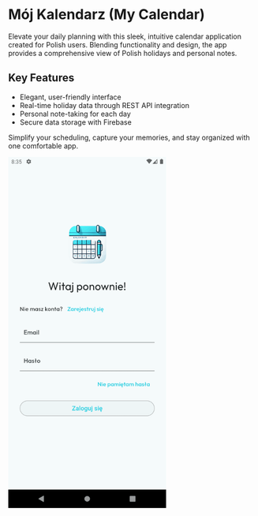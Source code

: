 # Mój Kalendarz (My Calendar)

Elevate your daily planning with this sleek, intuitive calendar application created for Polish users. Blending functionality and design, the app provides a comprehensive view of Polish holidays and personal notes.

## Key Features
- Elegant, user-friendly interface
- Real-time holiday data through REST API integration
- Personal note-taking for each day
- Secure data storage with Firebase

Simplify your scheduling, capture your memories, and stay organized with one comfortable app.

<img src="/assets/gif/calendar-app-screens.gif" width="320" alt="Calendar App Demo">
